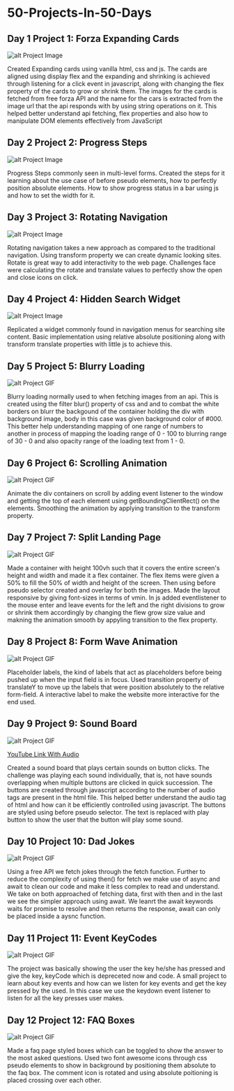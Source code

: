 # 50-Projects-In-50-Days

## Day 1 Project 1: Forza Expanding Cards
![alt Project Image](https://media.giphy.com/media/zdmrOdviVlqyfF64DI/giphy.gif)

Created Expanding cards using vanilla html, css and js. The cards are aligned using display flex and the expanding and shrinking is achieved through listening for a click event in javascript, along with changing the flex property of the cards to grow or shrink them. The images for the cards is fetched from free forza API and the name for the cars is extracted from the image url that the api responds with by using string operations on it. This helped better understand api fetching, flex properties and also how to manipulate DOM elements effectively from JavaScript

## Day 2 Project 2: Progress Steps
![alt Project Image](https://media.giphy.com/media/qCbRuP2gpn6d1vFEUl/giphy.gif)

Progress Steps commonly seen in multi-level forms. Created the steps for it learning about the use case of before pseudo elements, how to perfectly position absolute elements. How to show progress status in a bar using js and how to set the width for it.

## Day 3 Project 3: Rotating Navigation
![alt Project Image](https://media.giphy.com/media/tjpOuShIQYW7cEH2gr/giphy.gif)

Rotating navigation takes a new approach as compared to the traditional navigation. Using transform property we can create dynamic looking sites. Rotate is great way to add interactivity to the web page. Challenges face were calculating the rotate and translate values to perfectly show the open and close icons on click.

## Day 4 Project 4: Hidden Search Widget
![alt Project Image](https://media.giphy.com/media/CuTw1uqtOFc3BJIx8l/giphy.gif)

Replicated a widget commonly found in navigation menus for searching site content. Basic implementation using relative absolute positioning along with transform translate properties with little js to achieve this. 

## Day 5 Project 5: Blurry Loading
![alt Project GIF](https://media.giphy.com/media/Z8JntAkU2GXc5kv9ZX/giphy.gif)

Blurry loading normally used to when fetching images from an api. This is created using the filter blur() property of css and and to combat the white borders on blurr the backgound of the container holding the div with background image, body in this case was given background color of #000. This better help understanding mapping of one range of numbers to another in process of mapping the loading range of 0 - 100 to blurring range of 30 - 0 and also opacity range of the loading text from 1 - 0.

## Day 6 Project 6: Scrolling Animation
![alt Project GIF](https://media.giphy.com/media/sYPfcObxXLnq8RTUD3/giphy.gif)

Animate the div containers on scroll by adding event listener to the window and getting the top of each element using getBoundingClientRect() on the elements. Smoothing the animation by applying transition to the transform property.

## Day 7 Project 7: Split Landing Page
![alt Project GIF](https://media.giphy.com/media/O8wKOgbytgb0tWaljD/giphy.gif)

Made a container with height 100vh such that it covers the entire screen's height and width and made it a flex container. The flex items were given a 50% to fill the 50% of width and height of the screen. Then using before pseudo selector created and overlay for both the images. Made the layout responsive by giving font-sizes in terms of vmin. In js added eventlistener to the mouse enter and leave events for the left and the right divisions to grow or shrink them accordingly by changing the flew grow size value and makning the animation smooth by appyling transition to the flex property.

## Day 8 Project 8: Form Wave Animation
![alt Project GIF](https://media.giphy.com/media/jLrzzl1YY2CFHAJflM/giphy.gif)

Placeholder labels, the kind of labels that act as placeholders before being pushed up when the input field is in focus. Used transition property of translateY to move up the labels that were position absolutely to the relative form-field. A interactive label to make the website more interactive for the end used.

## Day 9 Project 9: Sound Board
![alt Project GIF](https://media.giphy.com/media/fAfxZOwmO2LR7xFxga/giphy.gif)

[YouTube Link With Audio](https://youtu.be/vifg5XJjM3o)

Created a sound board that plays certain sounds on button clicks. The challenge was playing each sound individually, that is, not have sounds overlapping when multiple buttons are clicked in quick succession. The buttons are created through javascript according to the number of audio tags are present in the html file. This helped better understand the audio tag of html and how can it be efficiently controlled using javascript. The buttons are styled using before pseudo selector. The text is replaced with play button to show the user that the button will play some sound.

## Day 10 Project 10: Dad Jokes
![alt Project GIF](https://media.giphy.com/media/vQGZRuxUQIBg6nbpZG/giphy.gif)

Using a free API we fetch jokes through the fetch function. Further to reduce the complexity of using then() for fetch we make use of async and await to clean our code and make it less complex to read and understand. We take on both approached of fetching data, first with then and in the last we see the simpler approach using await. We leanrt the await keywords waits for promise to resolve and then returns the response, await can only be placed inside a aysnc function.

## Day 11 Project 11: Event KeyCodes
![alt Project GIF](https://media.giphy.com/media/MVEjBi7XblkFAqUaLn/giphy.gif)

The project was basically showing the user the key he/she has pressed and give the key, keyCode which is depreceted now and code. A small project to learn about key events and how can we listen for key events and get the key pressed by the used. In this case we use the keydown event listener to listen for all the key presses user makes.

## Day 12 Project 12: FAQ Boxes
![alt Project GIF](https://media.giphy.com/media/MVEjBi7XblkFAqUaLn/giphy.gif)

Made a faq page styled boxes which can be toggled to show the answer to the most asked questions. Used two font awesome icons through css pseudo elements to show in background by positioning them absolute to the faq box. The comment icon is rotated and using absolute poitioning is placed crossing over each other.